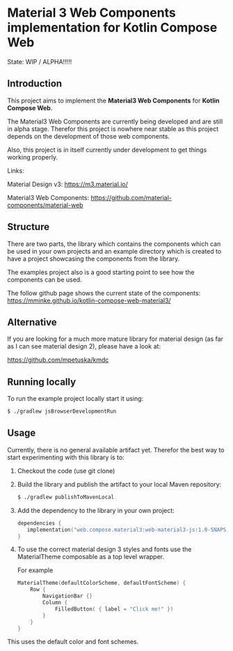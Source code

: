 # Material 3 Web Components implementation for Kotlin Compose Web

State: WIP / ALPHA!!!!!

## Introduction

This project aims to implement the __Material3 Web Components__ for __Kotlin Compose Web__.

The Material3 Web Components are currently being developed and are still in alpha stage. Therefor this project is nowhere near stable as this project depends on the development of those web components.

Also, this project is in itself currently under development to get things working properly.

Links:

Material Design v3: https://m3.material.io/ 

Material3 Web Components: https://github.com/material-components/material-web

## Structure

There are two parts, the library which contains the components which can be used in your own projects and an example directory which is created to have a project showcasing the components from the library.

The examples project also is a good starting point to see how the components can be used.

The follow github page shows the current state of the components: https://mminke.github.io/kotlin-compose-web-material3/

## Alternative

If you are looking for a much more mature library for material design (as far as I can see material design 2), please have a look at:

https://github.com/mpetuska/kmdc

## Running locally

To run the example project locally start it using:

```bash
$ ./gradlew jsBrowserDevelopmentRun
```

## Usage

Currently, there is no general available artifact yet. Therefor the best way to start experimenting with this library is to:

1. Checkout the code (use git clone)
2. Build the library and publish the artifact to your local Maven repository:

    ```bash
    $ ./gradlew publishToMavenLocal
    ```

3. Add the dependency to the library in your own project:

   ```kotlin
   dependencies {
      implementation("web.compose.material3:web-material3-js:1.0-SNAPSHOT")
   }
    ```

4. To use the correct material design 3 styles and fonts use the MaterialTheme composable as a top level wrapper.

   For example

    ```kotlin
    MaterialTheme(defaultColorScheme, defaultFontScheme) {
        Row {
            NavigationBar {}
            Column { 
                FilledButton( { label = "Click me!" })
            }
        }
    }   
    ```
This uses the default color and font schemes.